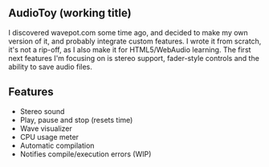 AudioToy (working title)
---------------------

I discovered wavepot.com some time ago, and decided to make my own version of it, and probably integrate custom features.
I wrote it from scratch, it's not a rip-off, as I also make it for HTML5/WebAudio learning.
The first next features I'm focusing on is stereo support, fader-style controls and the ability to save audio files.

Features
---------

* Stereo sound
* Play, pause and stop (resets time)
* Wave visualizer
* CPU usage meter
* Automatic compilation
* Notifies compile/execution errors (WIP)

